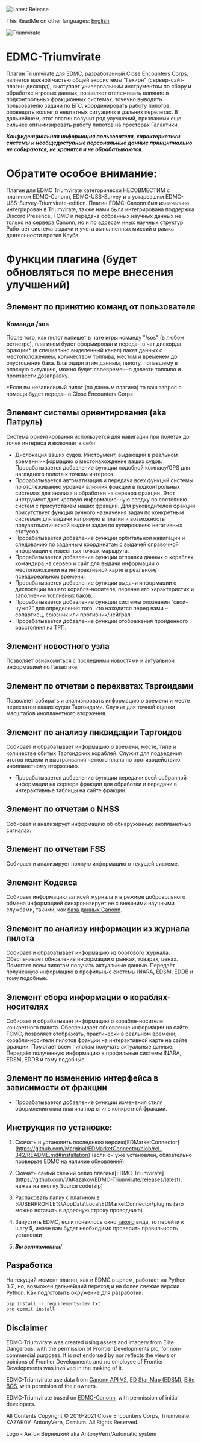 ![Latest Release](https://img.shields.io/github/release/VAKazakov/EDMC-Triumvirate.svg)

This ReadMe on other languages: [English](README-EN.md)

![Triumvirate](https://user-images.githubusercontent.com/25157296/117574269-03a3d500-b0e5-11eb-901d-44a4812e2de0.png)

# EDMC-Triumvirate
Плагин Triumvirate для EDMC, разработанный Close Encounters Corps, является важной частью общей экосистемы "Гехирн" (сервер-сайт-плагин-дискорд), выступает универсальным инструментом по сбору и обработке игровых данных, позволяет отслеживать влияние в подконтрольных фракционных системах, точечно выводить пользователю задачи по БГС, координировать работу пилотов, оповещать коллег о нештатных ситуациях в дальних перелетах. В дальнейшем, этот плагин получит ряд улучшений, призванных еще сильнее оптимизировать работу пилотов на просторах Галактики.

***Конфиденциальная информация пользователя, характеристики системы и необщедоступные персональные данные принципиально не собираются, не хранятся и не обрабатываются.***

# Обратите особое внимание:

Плагин для EDMC Triumvirate категорически НЕСОВМЕСТИМ с плагином EDMC-Canonn, EDMC-USS-Survey и с устаревшим EDMC-USS-Survey-Triumvirate-edition. Плагин EDMC-Canonn был изначально интегрирован в Triumvirate, также нами была интегрирована поддержка Discord Presence, FCMC и передача собранных научных данных не только на сервера Canonn, но и по адресам иных научных структур. Работает система выдачи и учета выполненных миссий в рамка деятельности против Клуба.

# Функции плагина (будет обновляться по мере внесения улучшений)

## Элемент по принятию команд от пользователя

### Команда /sos

После того, как пилот напишет в чате игры команду "/sos" (в любом регистре), плагином будет сформирован и передан в чат дискорда фракции* (в специально выделенный канал) пакет данных с местоположением, количеством топлива, местом и временем до опустошения бака. Благодаря этим данным, пилоту, попавшему в опасную ситуацию, можно будет своевременно довезти топливо и произвести дозаправку.

\*Если вы независимый пилот (по данным плагина) то ваш запрос о помощи будет передан в Close Encounters Corps

## Элемент системы ориентирования (aka Патруль)

Система ориентирования используется для навигации при полетах до точек интереса и включает в себя:

* Дислокация ваших судов. Инструмент, выдающий в реальном времени информацию о местонахождение ваших судов. Прорабатывается добавление функции подобной компасу/GPS для наглядного полета к точкам интереса.
* Прорабатывается автоматизация и передача всех функций системы по отслеживанию уровней влияния фракций в подконтрольных системах для анализа и обработки на сервера фракции. Этот инструмент дает краткую информационную сводку по состоянию систем с присутствием наших фракций. Для руководителей фракций присутствует функция ручного назначения задач по конкретным системам для выдачи напрямую в плагин и возможность полуавтоматической выдачи задач по купированию негативных статусов.
* Прорабатывается добавление функции орбитальной навигации и следованию по заданным координатам с выдачей справочной информации о известных точках маршрута.
* Прорабатывается добавление функции отправки данных о кораблях командира на сервер и сайт для выдачи информации о местоположении на интерактивной карте в реальном/псевдореальном времени.
* Прорабатывается добавление функции выдачи информации о дислокации вашего корабля-носителя, перечне его характеристик и заполнении топливных баков.
* Прорабатывается добавление функции системы опознания “свой-чужой” для определения того, кто находится перед вами – сопартиец, союзник или противник/нейтрал.
* Прорабатывается добавление функции отображения пройденного расстояния на ТРП.

## Элемент новостного узла

Позволяет ознакомиться с последними новостями и актуальной информацией по Галактике.

## Элемент по отчетам о перехватах Таргоидами

Позволяет собирать и анализировать информацию о времени и месте перехватов ваших судов Таргоидами. Служит для точной оценки масштабов инопланетного вторжения.

## Элемент по анализу ликвидации Таргоидов

Собирает и обрабатывает информацию о времени, месте, типе и количестве сбитых Таргоидских кораблей. Служит для подведения итогов недели и выстраивания четкого плана по противодействию инопланетному вторжению.

* Прорабатывается добавление функции передачи всей собранной информации на сервера фракции для обработки и передачи в интерактивные таблицы на сайте фракции.

## Элемент по отчетам о NHSS

Собирает и анализирует информацию об обнаруженных инопланетных сигналах.

## Элемент по отчетам FSS

Собирает и анализирует полную информацию о текущей системе.

## Элемент Кодекса

Собирает информацию записей журнала и в режиме добровольного обмена информацией синхронизирует ее с внешними научными службами, такими, как [база данных Canonn](https://api.canonn.tech/documentation).

## Элемент по анализу информации из журнала пилота

Собирает и обрабатывает информацию из бортового журнала. Обеспечивает обновление информации о рынках, товарах, ценах. Помогает всем пилотам получать актуальные данные. Передаёт полученную информацию в профильные системы INARA, EDSM, EDDB и тому подобные.

## Элемент сбора информации о кораблях-носителях

Собирает и обрабатывает информацию о корабле-носителе конкретного пилота. Обеспечивает обновление информации на сайте FCMC, позволяет отображать, практически в реальном времени, корабли-носители пилотов фракции на интерактивной карте на сайте фракции. Помогает всем пилотам получать актуальные данные. Передаёт полученную информацию в профильные системы INARA, EDSM, EDDB и тому подобные.

## Элемент по изменению интерфейса в зависимости от фракции

* Прорабатывается добавление функции изменения стиля оформления окна плагина под стиль конкретной фракции.

## Инструкция по установке:

1) Скачать и установить последнюю версию[EDMarketConnector] (https://github.com/Marginal/EDMarketConnector/blob/rel-342/README.md#installation) (если он уже установлен, обязательно проверьте EDMC на наличие обновлений)

2) Скачать самый свежий релиз плагина[EDMC-Triumvirate] (https://github.com/VAKazakov/EDMC-Triumvirate/releases/latest), нажав на кнопку Source code(zip)

3) Распаковать папку с плагином в %USERPROFILE%\AppData\Local\EDMarketConnector\plugins (это можно вставить в адресную строку проводника)

4) Запустить EDMC, если появилось окно [такого](https://cdn.discordapp.com/attachments/518418556615000074/590004329692397579/unknown.png) вида, то перейти к шагу 5, иначе вам будет необходимо проверить правильность установки

5) ***Вы великолепны!***

## Разработка
На текущий момент плагин, как и EDMC в целом, работает на Python 3.7., но, возможен дальнейший переход и на более свежие версии Python.
Как подготовить окружение для разработки:
```bash
pip install -r requirements-dev.txt
pre-commit install
```

## Disclaimer
EDMC-Triumvirate was created using assets and imagery from Elite Dangerous, with the permission of Frontier Developments plc, for non-commercial purposes. It is not endorsed by nor reflects the views or opinions of Frontier Developments and no employee of Frontier Developments was involved in the making of it.

EDMC-Triumvirate use data from [Canonn API V2](https://docs.canonn.tech), [ED Star Map (EDSM)](https://www.edsm.net/), [Elite BGS](https://elitebgs.app/), with permision of their owners.

EDMC-Triumvirate based on [EDMC-Canonn](https://github.com/canonn-science/EDMC-Canonn), with permission of initial developers.

All Contents Copyright ©️ 2016-2021 Close Encounters Corps, Triumvirate. KAZAK0V, AntonyVern, Osmium. All Rights Reserved.

Logo - Антон Верницкий aka AntonyVern/Automatic system
